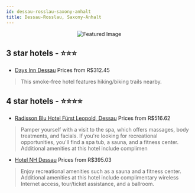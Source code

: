 ```yaml
---
id: dessau-rosslau-saxony-anhalt
title: Dessau-Rosslau, Saxony-Anhalt
---
```


<center><img src="https://i.travelapi.com/hotels/1000000/570000/565500/565434/43ce38b3_z.jpg" alt="Featured Image" /></center>


##  3 star hotels - ⭐️⭐️⭐️

-    [Days Inn Dessau](https://us.hurb.com/hotels/dessau-rosslau/days-inn-dessau-JNP-JP096807?cmp=18055) Prices from R$312.45
   > This smoke-free hotel features hiking/biking trails nearby.

##  4 star hotels - ⭐️⭐️⭐️⭐️

-    [Radisson Blu Hotel Fürst Leopold, Dessau](https://us.hurb.com/hotels/dessau-rosslau/radisson-blu-hotel-furst-leopold-dessau-JNP-JP070024?cmp=18055) Prices from R$516.62
   > Pamper yourself with a visit to the spa, which offers massages, body treatments, and facials. If you're looking for recreational opportunities, you'll find a spa tub, a sauna, and a fitness center. Additional amenities at this hotel include complimen
-    [Hotel NH Dessau](https://us.hurb.com/hotels/dessau-rosslau/hotel-nh-dessau-JNP-JP201856?cmp=18055) Prices from R$395.03
   > Enjoy recreational amenities such as a sauna and a fitness center. Additional amenities at this hotel include complimentary wireless Internet access, tour/ticket assistance, and a ballroom.
